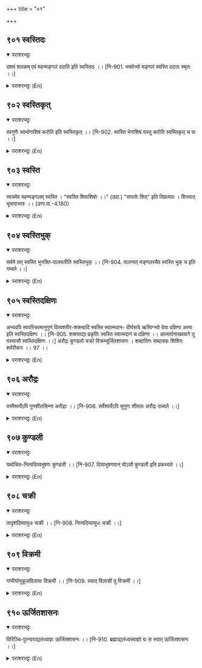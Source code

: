 +++
title = "०१"

+++

## ९०१  स्वस्तिदः
<details open><summary>पराशरभट्टः</summary>

दशमं शतकम् एवं महन्मङ्गलं ददाति इति स्वस्तिदः ।। [नि-901. भक्तेभ्यो मङ्गलं स्वस्ति ददातः स्मृतः ।।]
</details>

<details><summary>पराशरभट्टः (En)</summary>

The giver of the Auspiciousness. In this way does He give supreme auspiciousness to all.
</details>

## ९०२  स्वस्तिकृत्
<details open><summary>पराशरभट्टः</summary>

स्वगुणैः स्वभोगाशिषं करोति इति स्वस्तिकृत् ।। [नि-902. स्वस्ति भेगाशिषं यस्तु करोति स्वस्तिकृत् च सः ।।]
</details>

<details><summary>पराशरभट्टः (En)</summary>

The master of Auspiciousness He blesses the Mukthas by making them enjoy Him and His qualities.
</details>

## ९०३  स्वस्ति
<details open><summary>पराशरभट्टः</summary>

स्वयमेव महन्मङ्गलम् स्वस्ति । "स्वस्ति शिवाशिषोः ।।" (उदा.) "सावसेः शित्" इति तिप्रत्ययः । शित्त्वात् भूभावाभावः ।। (उणा.पा.-4.180)
</details>

<details><summary>पराशरभट्टः (En)</summary>

He Who is Auspiciousness. He Who is Himself Auspiciousness incarnate," "Svasti' signifies auspiciousness and benediction." "The affix 'ti' comes after the root 'as' (to be) when preceded by the preposition 'su'." Because of the addition of the affix 'शित्', 'भू ' is not substituted in the place of 'as'."
</details>

## ९०४  स्वस्तिभुक्
<details open><summary>पराशरभट्टः</summary>

सर्वमे तत् स्वस्ति भुनक्ति-पालयतीति स्वस्तिभुक् ।। [नि-904. पालनात् मङ्गलस्यैव स्वस्ति भुक् च इति गम्यते ।।]
</details>

<details><summary>पराशरभट्टः (En)</summary>

The Protector of Auspiciousness. भगवान् protects all this auspiciousness and preserves them.
</details>

## ९०५  स्वस्तिदक्षिणः
<details open><summary>पराशरभट्टः</summary>

अन्यदपि स्वपरिचरमानुगुणं दिव्यशरीर-शक्त्यादि स्वस्ति स्वात्मदान- दीर्घसत्रे ऋत्विग्भ्यो देया दक्षिणा अस्य इति स्वस्तिदक्षिणः ।। [नि-905. शक्त्याद्या प्रकृतिः स्वस्ति स्वात्मदानं च दक्षिणा ।। आत्मार्पणाख्ययागे तु यस्यासौ स्वस्तिदक्षिणः ।।] अरौद्रः कुण्डलो चक्रो विक्रम्यूर्जितशासनः । शब्दातिगः सब्दासहः शिशिरः शर्वरीकरः ।। 97 ।।
</details>

<details><summary>पराशरभट्टः (En)</summary>

He who has Auspiciousness to be given as Dakhshinaa or fee in the sacrifice. Bhagavan is performing, as if it were, a long sacrifice in which He offers His own self to His devotees. In that sacrifice He gives other auspicious things like celestial body and power to the मुक्ताs which will be conducive to the service they are doing to भगवान् . This is like the master of a sacrifice who gives दक्षिण or fee to the priests who are officiating in it. Hence this name स्वस्ती-दक्षिण .
</details>

## ९०६  अरौद्रः
<details open><summary>पराशरभट्टः</summary>

परमैश्वर्येऽपि गुणशीतसिम्ना अरौद्राः ।। [नि-906. सर्वैश्वर्येऽपि सुगुणः शीतलः अरौद्रः उच्यते ।।]
</details>

<details><summary>पराशरभट्टः (En)</summary>

He who is not irascible nature. Though He is the supreme ruler of the Universe. He is gentle by the agreeable coolness of His qualities and so not irate -- Araudrah.
</details>

## ९०७  कुण्डली
<details open><summary>पराशरभट्टः</summary>

यथोचित-नित्यदिव्यभूषणः कुण्डली ।। [नि-907. दिव्यभूषणवान् योऽसौ कुण्डली इति प्रकथ्यते ।।]
</details>

<details><summary>पराशरभट्टः (En)</summary>

He who is bedecked with ear-rings. . He is always adorned by celestial ornaments befitting His body and status.
</details>

## ९०८  चक्री
<details open><summary>पराशरभट्टः</summary>

तादृशदिव्यायुधः चक्री ।। [नि-908. नित्यदिव्यायुधः चक्री ।।]
</details>

<details><summary>पराशरभट्टः (En)</summary>

The Discus-armed. He has divine weapons also of like nature. He has divine weapons also of like nature.
</details>

## ९०९  विक्रमी
<details open><summary>पराशरभट्टः</summary>

गांभीर्यानुकूलविलासः विक्रमी ।। [नि-909. स्यात् विलासी तु विक्रमी ।।]
</details>

<details><summary>पराशरभट्टः (En)</summary>

He Who has prowess. His actions are fascinating and befitting His majestic and heroic nature.
</details>

## ९१०  ऊर्जितशासनः
<details open><summary>पराशरभट्टः</summary>

विरिञ्चि-पुरन्दराद्यलंध्याज्ञः ऊर्जितशासनः ।। [नि-910. ब्रह्माद्यलंध्यस्वाज्ञो यः स स्यात् ऊर्जितशासनः ।।]
</details>

<details><summary>पराशरभट्टः (En)</summary>

He of inviolable commands. His commands cannot be disobeyed even by Brahma Indra and others.
</details>
